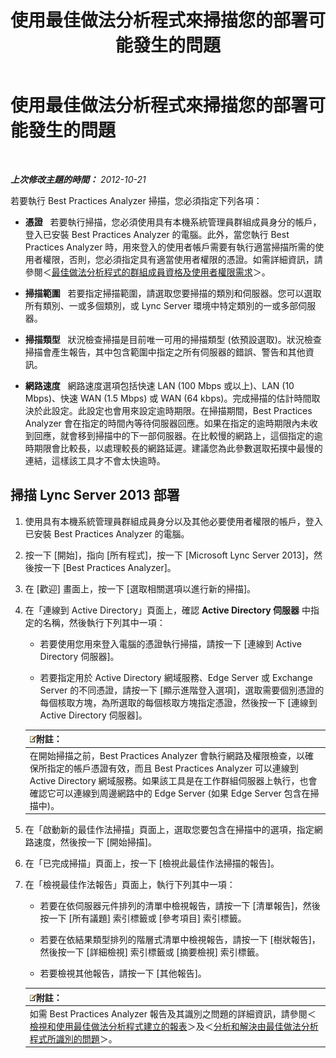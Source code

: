 ﻿---
title: 使用最佳做法分析程式來掃描您的部署可能發生的問題
TOCTitle: 使用最佳做法分析程式來掃描您的部署可能發生的問題
ms:assetid: 09c84509-dc91-4e7b-882b-3c467b6b026d
ms:mtpsurl: https://technet.microsoft.com/zh-tw/library/Gg591343(v=OCS.15)
ms:contentKeyID: 49290030
ms.date: 08/10/2015
mtps_version: v=OCS.15
ms.translationtype: HT
---

# 使用最佳做法分析程式來掃描您的部署可能發生的問題

 

_**上次修改主題的時間：** 2012-10-21_

若要執行 Best Practices Analyzer 掃描，您必須指定下列各項：

  - **憑證**   若要執行掃描，您必須使用具有本機系統管理員群組成員身分的帳戶，登入已安裝 Best Practices Analyzer 的電腦。此外，當您執行 Best Practices Analyzer 時，用來登入的使用者帳戶需要有執行適當掃描所需的使用者權限，否則，您必須指定具有適當使用者權限的憑證。如需詳細資訊，請參閱＜[最佳做法分析程式的群組成員資格及使用者權限需求](lync-server-2013-group-memberships-and-user-rights-requirements-for-best-practices-analyzer.md)＞。

  - **掃描範圍**   若要指定掃描範圍，請選取您要掃描的類別和伺服器。您可以選取所有類別、一或多個類別，或 Lync Server 環境中特定類別的一或多部伺服器。

  - **掃描類型**   狀況檢查掃描是目前唯一可用的掃描類型 (依預設選取)。狀況檢查掃描會產生報告，其中包含範圍中指定之所有伺服器的錯誤、警告和其他資訊。

  - **網路速度**   網路速度選項包括快速 LAN (100 Mbps 或以上)、LAN (10 Mbps)、快速 WAN (1.5 Mbps) 或 WAN (64 kbps)。完成掃描的估計時間取決於此設定。此設定也會用來設定逾時期限。在掃描期間，Best Practices Analyzer 會在指定的時間內等待伺服器回應。如果在指定的逾時期限內未收到回應，就會移到掃描中的下一部伺服器。在比較慢的網路上，這個指定的逾時期限會比較長，以處理較長的網路延遲。建議您為此參數選取拓撲中最慢的連結，這樣該工具才不會太快逾時。

## 掃描 Lync Server 2013 部署

1.  使用具有本機系統管理員群組成員身分以及其他必要使用者權限的帳戶，登入已安裝 Best Practices Analyzer 的電腦。

2.  按一下 \[開始\]，指向 \[所有程式\]，按一下 \[Microsoft Lync Server 2013\]，然後按一下 \[Best Practices Analyzer\]。

3.  在 \[歡迎\] 畫面上，按一下 \[選取相關選項以進行新的掃描\]。

4.  在「連線到 Active Directory」頁面上，確認 **Active Directory 伺服器** 中指定的名稱，然後執行下列其中一項：
    
      - 若要使用您用來登入電腦的憑證執行掃描，請按一下 \[連線到 Active Directory 伺服器\]。
    
      - 若要指定用於 Active Directory 網域服務、Edge Server 或 Exchange Server 的不同憑證，請按一下 \[顯示進階登入選項\]，選取需要個別憑證的每個核取方塊，為所選取的每個核取方塊指定憑證，然後按一下 \[連線到 Active Directory 伺服器\]。
    
    <table>
    <thead>
    <tr class="header">
    <th><img src="images/Gg398811.note(OCS.15).gif" title="note" alt="note" />附註：</th>
    </tr>
    </thead>
    <tbody>
    <tr class="odd">
    <td>在開始掃描之前，Best Practices Analyzer 會執行網路及權限檢查，以確保所指定的帳戶憑證有效，而且 Best Practices Analyzer 可以連線到 Active Directory 網域服務。如果該工具是在工作群組伺服器上執行，也會確認它可以連線到周邊網路中的 Edge Server (如果 Edge Server 包含在掃描中)。</td>
    </tr>
    </tbody>
    </table>


5.  在「啟動新的最佳作法掃描」頁面上，選取您要包含在掃描中的選項，指定網路速度，然後按一下 \[開始掃描\]。

6.  在「已完成掃描」頁面上，按一下 \[檢視此最佳作法掃描的報告\]。

7.  在「檢視最佳作法報告」頁面上，執行下列其中一項：
    
      - 若要在依伺服器元件排列的清單中檢視報告，請按一下 \[清單報告\]，然後按一下 \[所有議題\] 索引標籤或 \[參考項目\] 索引標籤。
    
      - 若要在依結果類型排列的階層式清單中檢視報告，請按一下 \[樹狀報告\]，然後按一下 \[詳細檢視\] 索引標籤或 \[摘要檢視\] 索引標籤。
    
      - 若要檢視其他報告，請按一下 \[其他報告\]。
    
    <table>
    <thead>
    <tr class="header">
    <th><img src="images/Gg398811.note(OCS.15).gif" title="note" alt="note" />附註：</th>
    </tr>
    </thead>
    <tbody>
    <tr class="odd">
    <td>如需 Best Practices Analyzer 報告及其識別之問題的詳細資訊，請參閱＜<a href="lync-server-2013-viewing-and-working-with-reports-created-by-best-practices-analyzer.md">檢視和使用最佳做法分析程式建立的報表</a>＞及＜<a href="lync-server-2013-analyzing-and-resolving-issues-identified-by-best-practices-analyzer.md">分析和解決由最佳做法分析程式所識別的問題</a>＞。</td>
    </tr>
    </tbody>
    </table>

